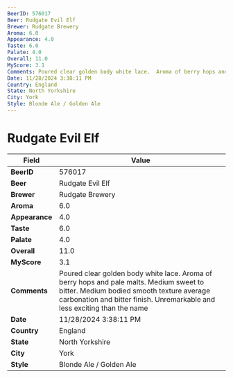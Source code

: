 ```yaml
---
BeerID: 576017
Beer: Rudgate Evil Elf
Brewer: Rudgate Brewery
Aroma: 6.0
Appearance: 4.0
Taste: 6.0
Palate: 4.0
Overall: 11.0
MyScore: 3.1
Comments: Poured clear golden body white lace.  Aroma of berry hops and pale malts.  Medium sweet to bitter.  Medium bodied smooth texture average carbonation and bitter finish.  Unremarkable and less exciting than the name
Date: 11/28/2024 3:38:11 PM
Country: England
State: North Yorkshire
City: York
Style: Blonde Ale / Golden Ale
---
```


# Rudgate Evil Elf

| Field         | Value |
|---------------|-------|
| **BeerID** | 576017 |
| **Beer** | Rudgate Evil Elf |
| **Brewer** | Rudgate Brewery |
| **Aroma** | 6.0 |
| **Appearance** | 4.0 |
| **Taste** | 6.0 |
| **Palate** | 4.0 |
| **Overall** | 11.0 |
| **MyScore** | 3.1 |
| **Comments** | Poured clear golden body white lace.  Aroma of berry hops and pale malts.  Medium sweet to bitter.  Medium bodied smooth texture average carbonation and bitter finish.  Unremarkable and less exciting than the name  |
| **Date** | 11/28/2024 3:38:11 PM |
| **Country** | England |
| **State** | North Yorkshire |
| **City** | York |
| **Style** | Blonde Ale / Golden Ale |
